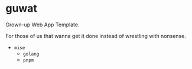# guwat
Grown-up Web App Template.

For those of us that wanna get it done instead of wrestling with nonsense.

- `mise`
    - `golang`
    - `pnpm`
